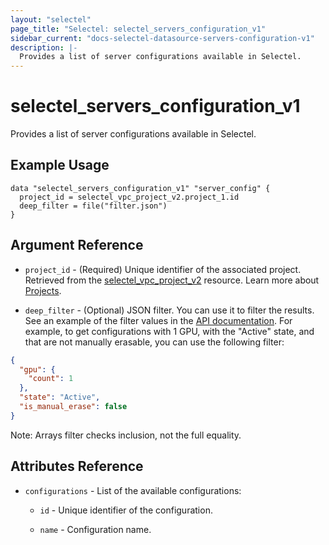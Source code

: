 ```yaml
---
layout: "selectel"
page_title: "Selectel: selectel_servers_configuration_v1"
sidebar_current: "docs-selectel-datasource-servers-configuration-v1"
description: |-
  Provides a list of server configurations available in Selectel.
---
```


# selectel\_servers\_configuration\_v1

Provides a list of server configurations available in Selectel.

## Example Usage

```hcl
data "selectel_servers_configuration_v1" "server_config" {
  project_id = selectel_vpc_project_v2.project_1.id
  deep_filter = file("filter.json")
}
```

## Argument Reference

* `project_id` - (Required) Unique identifier of the associated project. Retrieved from the [selectel_vpc_project_v2](https://registry.terraform.io/providers/selectel/selectel/latest/docs/resources/vpc_project_v2) resource. Learn more about [Projects](https://docs.selectel.ru/en/control-panel-actions/projects/about-projects/).

* `deep_filter` - (Optional) JSON filter. You can use it to filter the results. See an example of the filter values in the [API documentation](https://docs.selectel.ru/en/api/dedicated/#tag/Services/operation/get_server_list).
For example, to get configurations with 1 GPU, with the "Active" state, and that are not manually erasable, you can use the following filter:
```json
{
  "gpu": {
    "count": 1
  },
  "state": "Active",
  "is_manual_erase": false
}
```
Note: Arrays filter checks inclusion, not the full equality.

## Attributes Reference

* `configurations` - List of the available configurations:

  * `id` - Unique identifier of the configuration.

  * `name` - Configuration name.

